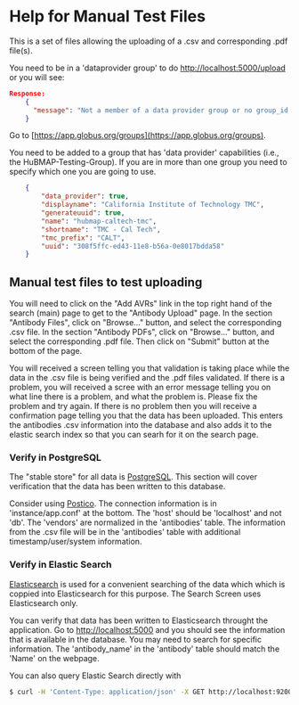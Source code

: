 # Help for Manual Test Files

This is a set of files allowing the uploading of a .csv and corresponding .pdf file(s).

You need to be in a 'dataprovider group' to do [http://localhost:5000/upload](http://localhost:5000/upload) or you will see:
```json
Response:
    {
      "message": "Not a member of a data provider group or no group_id provided"
    }
```

Go to [https://app.globus.org/groups](https://app.globus.org/groups).

You need to be added to a group that has 'data provider' capabilities (i.e., the HuBMAP-Testing-Group).
If you are in more than one group you need to specify which one you are going to use.

```json
    {
        "data_provider": true,
        "displayname": "California Institute of Technology TMC",
        "generateuuid": true,
        "name": "hubmap-caltech-tmc",
        "shortname": "TMC - Cal Tech",
        "tmc_prefix": "CALT",
        "uuid": "308f5ffc-ed43-11e8-b56a-0e8017bdda58"
    }
```

## Manual test files to test uploading

You will need to click on the "Add AVRs" link in the top right hand of the search (main) page
to get to the "Antibody Upload" page.
In the section "Antibody Files", click on "Browse..." button, and select the corresponding .csv file.
In the section "Antibody PDFs", click on "Browse..." button, and select the corresponding .pdf file.
Then click on "Submit" button at the bottom of the page.

You will received a screen telling you that validation is taking place while the data in the .csv file
is being verified and the .pdf files validated. If there is a problem, you will received a scree with an
error message telling you on what line there is a problem, and what the problem is. Please fix the problem
and try again. If there is no problem then you will receive a confirmation page telling you that the data
has been uploaded. This enters the antibodies .csv information into the database and also adds it to the
elastic search index so that you can searh for it on the search page.

### Verify in PostgreSQL

The "stable store" for all data is [PostgreSQL](https://www.postgresql.org/).
This section will cover verification that the data has been written to this database.

Consider using [Postico](https://eggerapps.at/postico/).
The connection information is in 'instance/app.conf' at the bottom.
The 'host' should be 'localhost' and not 'db'.
The 'vendors' are normalized in the 'antibodies' table.
The information from the .csv file will be in the 'antibodies'
table with additional timestamp/user/system information.

### Verify in Elastic Search

[Elasticsearch](https://www.elastic.co/) is used for a convenient searching of the data which
which is coppied into Elasticsearch for this purpose. The Search Screen uses Elasticsearch
only. 

You can verify that data has been written to Elasticsearch throught the application.
Go to [http://localhost:5000](http://localhost:5000) and you
should see the information that is available in the database.
You may need to search for specific information.
The 'antibody_name' in the 'antibody' table should match the 'Name' on the webpage.

You can also query Elastic Search directly with
```bash
$ curl -H 'Content-Type: application/json' -X GET http://localhost:9200/hm_antibodies/_search?pretty
```
